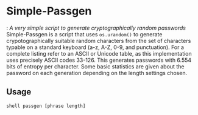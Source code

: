 # Simple-Passgen
: *A very simple script to generate cryptographically random passwords*
Simple-Passgen is a script that uses `os.urandom()` to generate crypotographically suitable 
random characters from the set of characters typable on a standard keyboard (a-z, A-Z, 0-9, and 
punctuation).  For a complete listing refer to an ASCII or Unicode table, as this implementation 
uses precisely ASCII codes 33-126. This generates passwords with 6.554 bits of entropy per 
character.  Some basic statistics are given about the password on each generation depending on 
the length settings chosen.
## Usage
```
shell passgen [phrase length]
```
